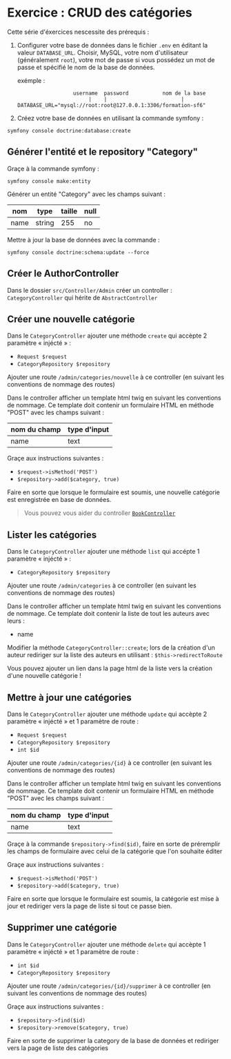 # Exercice : CRUD des catégories

Cette série d'éxercices nescessite des prérequis :

1. Configurer votre base de données dans le fichier `.env` en
   éditant la valeur `DATABASE_URL`. Choisir, MySQL, votre
   nom d'utilisateur (généralement `root`), votre mot de passe
   si vous possédez un mot de passe et spécifié le nom
   de la base de données.

    exémple :

    ```
                      username  password           nom de la base
                           |    |                        |
    DATABASE_URL="mysql://root:root@127.0.0.1:3306/formation-sf6"
    ```

2. Créez votre base de données en utilisant la commande symfony :

```
symfony console doctrine:database:create
```

## Générer l'entité et le repository "Category"

Graçe à la commande symfony :

```
symfony console make:entity
```

Générer un entité "Category" avec les champs suivant :

| nom  | type   | taille | null |
| ---- | ------ | ------ | ---- |
| name | string | 255    | no   |

Mettre à jour la base de données avec la commande :

```
symfony console doctrine:schema:update --force
```

## Créer le AuthorController

Dans le dossier `src/Controller/Admin` créer un controller : `CategoryController` qui hérite
de `AbstractController`

## Créer une nouvelle catégorie

Dans le `CategoryController` ajouter une méthode `create` qui accèpte
2 paramètre « injécté » :

-   `Request $request`
-   `CategoryRepository $repository`

Ajouter une route `/admin/categories/nouvelle` à ce controller (en suivant
les conventions de nommage des routes)

Dans le controller afficher un template html twig en suivant
les conventions de nommage. Ce template doit contenir
un formulaire HTML en méthode "POST" avec les champs suivant :

| nom du champ | type d'input |
| ------------ | ------------ |
| name         | text         |

Graçe aux instructions suivantes :

-   `$request->isMethod('POST')`
-   `$repository->add($category, true)`

Faire en sorte que lorsque le formulaire est soumis, une nouvelle catégorie
est enregistrée en base de données.

> Vous pouvez vous aider du controller [`BookController`](../src/Controller/ExoBook/BookController.php)

## Lister les catégories

Dans le `CategoryController` ajouter une méthode `list` qui accépte
1 paramètre « injécté » :

-   `CategoryRepository $repository`

Ajouter une route `/admin/categories` à ce controller (en suivant
les conventions de nommage des routes)

Dans le controller afficher un template html twig en suivant
les conventions de nommage. Ce template doit contenir la liste
de tout les auteurs avec leurs :

-   name

Modifier la méthode `CategoryController::create`; lors de la création
d'un auteur rediriger sur la liste des auteurs en utilisant : `$this->redirectToRoute`

Vous pouvez ajouter un lien dans la page html de la liste
vers la création d'une nouvelle catégorie !

## Mettre à jour une catégories

Dans le `CategoryController` ajouter une méthode `update` qui accèpte
2 paramètre « injécté » et 1 paramètre de route :

-   `Request $request`
-   `CategoryRepository $repository`
-   `int $id`

Ajouter une route `/admin/categories/{id}` à ce controller (en suivant
les conventions de nommage des routes)

Dans le controller afficher un template html twig en suivant
les conventions de nommage. Ce template doit contenir
un formulaire HTML en méthode "POST" avec les champs suivant :

| nom du champ | type d'input |
| ------------ | ------------ |
| name         | text         |

Graçe à la commande `$repository->find($id)`, faire en sorte de préremplir
les champs de formulaire avec celui de la catégorie que l'on souhaite éditer

Graçe aux instructions suivantes :

-   `$request->isMethod('POST')`
-   `$repository->add($category, true)`

Faire en sorte que lorsque le formulaire est soumis, la catégorie
est mise à jour et rediriger vers la page de liste si tout ce
passe bien.

## Supprimer une catégorie

Dans le `CategoryController` ajouter une méthode `delete` qui accèpte
1 paramètre « injécté » et 1 paramètre de route :

-   `int $id`
-   `CategoryRepository $repository`

Ajouter une route `/admin/categories/{id}/supprimer` à ce controller (en suivant
les conventions de nommage des routes)

Graçe aux instructions suivantes :

-   `$repository->find($id)`
-   `$repository->remove($category, true)`

Faire en sorte de supprimer la category de la base de données et rediriger
vers la page de liste des catégories
